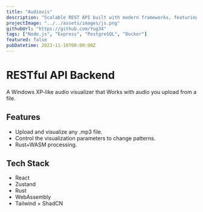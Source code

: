 ```yaml
---
title: "Audiovis"
description: "Scalable REST API built with modern frameworks, featuring authentication, rate limiting, and comprehensive documentation"
projectImage: "../../assets/images/js.png"
githubUrl: "https://github.com/Yug34"
tags: ["Node.js", "Express", "PostgreSQL", "Docker"]
featured: false
pubDatetime: 2023-11-10T00:00:00Z
---
```


# RESTful API Backend

A Windows XP-like audio visualizer that Works with audio you upload from a file.

## Features

- Upload and visualize any .mp3 file.
- Control the visualization parameters to change patterns.
- Rust+WASM processing.

## Tech Stack

- React
- Zustand
- Rust
- WebAssembly
- Tailwind + ShadCN
